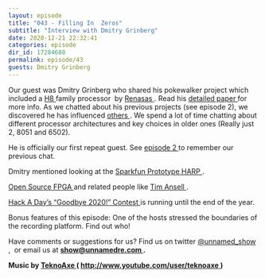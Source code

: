 ```yaml
---
layout: episode
title: "043 - Filling In  Zeros"
subtitle: "Interview with Dmitry Grinberg"
date: 2020-12-21 22:32:41
categories: episode
dir_id: 17284688
permalink: episode/43
guests: Dmitry Grinberg
---
```

<p>
 Our guest was Dmitry Grinberg who shared his pokewalker project which included a
 <a href="https://en.wikipedia.org/wiki/H8_Family">
  H8
 </a>
 family processor  by
 <a href="https://www.renesas.com/us/en/products/microcontrollers-microprocessors/other-mcus-mpus/h8-family-mcus/h83006-16-bit-microcontrollers-embedded-512kb-flash-microcomputer-non-promotion?field-cpu=H8%2F300H&amp;method-field-cpu=OR">
  Renasas
 </a>
 . Read his
 <a href="https://dmitry.gr/?r=05.Projects&amp;proj=28.%20pokewalker">
  detailed paper
 </a>
 for more info. As we chatted about his previous projects (see episode 2), we discovered he has influenced
 <a href="https://github.com/cyrozap/rv51">
  others
 </a>
 . We spend a lot of time chatting about different processor architectures and key choices in older ones (Really just 2, 8051 and 6502).
</p>
<p>
 He is officially our first repeat guest. See
 <a href="https://unnamedre.com/episode/2">
  episode 2
 </a>
 to remember our previous chat.
</p>
<p>
 Dmitry mentioned looking at the
 <a href="https://www.sparkfun.com/products/14379">
  Sparkfun Prototype HARP
 </a>
 .
</p>
<p>
 <a href="https://media.ccc.de/v/35c3-9631-symbiflow_-_finally_the_gcc_of_fpgas">
  Open Source FPGA
 </a>
 and related people like
 <a href="https://github.com/mithro">
  Tim Ansell
 </a>
 .
</p>
<p>
 <a href="https://hackaday.io/contest/175608-goodbye-2020/details">
  Hack A Day’s “Goodbye 2020!” Contest
 </a>
 is running until the end of the year.
</p>
<p>
 Bonus features of this episode: One of the hosts stressed the boundaries of the recording platform. Find out who!
</p>
<p>
 Have comments or suggestions for us? Find us on twitter
 <a href="https://twitter.com/unnamed_show">
  @unnamed_show
 </a>
 ,  or email us at
 <a href="mailto:show@unnamedre.com">
  <strong>
   show@unnamedre.com
  </strong>
 </a>
 <strong>
  .
 </strong>
</p>
<p>
 <strong>
  Music by
 </strong>
 <a href="http://www.teknoaxe.com">
  <strong>
   TeknoAxe
  </strong>
 </a>
 <strong>
  (
 </strong>
 <a href="http://www.youtube.com/user/teknoaxe">
  <strong>
   http://www.youtube.com/user/teknoaxe
  </strong>
 </a>
 <strong>
  )
 </strong>
</p>
